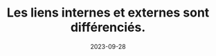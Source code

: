 ---
N: '137'
Rubrique: Liens
title: Les liens internes et externes sont différenciés. 
detail: Les liens internes et externes sont différenciés. 
categories: [" Liens"]
agrege: O4137-E045
opquast: '4 137'
indiceebook: '45'
description: "Règle n° 045"
weight:  045
actif: '1'
layout: rules
date: 2023-09-28
tags: ["", ""]
objectif: ["", ""]
Meo: ""
Controle: ""
Author: "Opquast"
steps: ["", ""]
---
